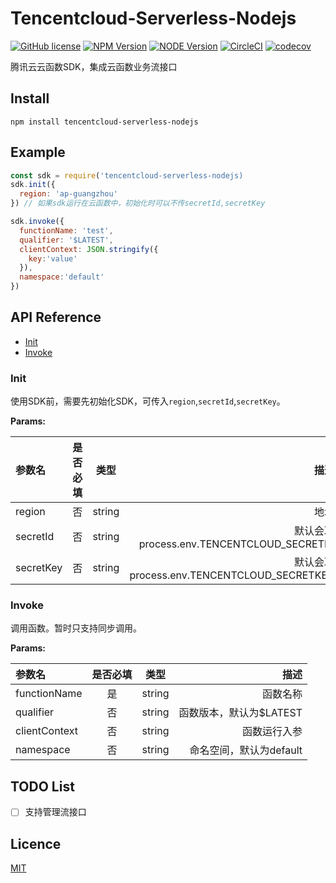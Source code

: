 # Tencentcloud-Serverless-Nodejs

[![GitHub license](https://img.shields.io/badge/license-MIT-blue.svg)](./LICENSE)
[![NPM Version](https://img.shields.io/npm/v/tencentcloud-serverless-nodejs.svg?style=flat)](https://www.npmjs.com/package/tencentcloud-serverless-nodejs)
[![NODE Version](https://img.shields.io/node/v/tencentcloud-serverless-nodejs.svg)](https://www.npmjs.com/package/tencentcloud-serverless-nodejs)
[![CircleCI](https://circleci.com/gh/Lighting-Jack/tencentcloud-serverless-nodejs/tree/master.svg?style=svg)](https://circleci.com/gh/Lighting-Jack/tencentcloud-serverless-nodejs/tree/master)
[![codecov](https://codecov.io/gh/Lighting-Jack/tencentcloud-serverless-nodejs/branch/master/graph/badge.svg?token=ywGg44hzg3)](https://codecov.io/gh/Lighting-Jack/tencentcloud-serverless-nodejs)

腾讯云云函数SDK，集成云函数业务流接口

## Install
```shell
npm install tencentcloud-serverless-nodejs
```

## Example
```javascript
const sdk = require('tencentcloud-serverless-nodejs)
sdk.init({
  region: 'ap-guangzhou'
}) // 如果sdk运行在云函数中，初始化时可以不传secretId,secretKey

sdk.invoke({
  functionName: 'test',
  qualifier: '$LATEST',
  clientContext: JSON.stringify({
    key:'value'
  }),
  namespace:'default'
})
```

## API Reference
- [Init](#Init)
- [Invoke](#Invoke)

### Init
使用SDK前，需要先初始化SDK，可传入`region`,`secretId`,`secretKey`。

**Params:**

| 参数名    | 是否必填 |  类型  |                                       描述 |
| :-------- | :------: | :----: | -----------------------------------------: |
| region    |    否    | string |                                       地域 |
| secretId  |    否    | string |  默认会取process.env.TENCENTCLOUD_SECRETID |
| secretKey |    否    | string | 默认会取process.env.TENCENTCLOUD_SECRETKEY |

### Invoke
调用函数。暂时只支持同步调用。

**Params:**

| 参数名        | 是否必填 |  类型  |                    描述 |
| :------------ | :------: | :----: | ----------------------: |
| functionName  |    是    | string |                函数名称 |
| qualifier     |    否    | string | 函数版本，默认为$LATEST |
| clientContext |    否    | string |            函数运行入参 |
| namespace     |    否    | string | 命名空间，默认为default |


## TODO List
* [ ] 支持管理流接口

## Licence

[MIT](./LICENSE)